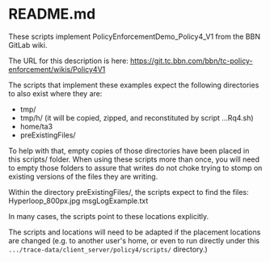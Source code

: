 # README.md

These scripts implement PolicyEnforcementDemo_Policy4_V1 from the BBN GitLab wiki.

The URL for this description is here:
https://git.tc.bbn.com/bbn/tc-policy-enforcement/wikis/Policy4V1


The scripts that implement these examples expect the following directories to also exist where they are:

* tmp/
* tmp/h/ (it will be copied, zipped, and reconstituted by script ...Rq4.sh)
* home/ta3
* preExistingFiles/

To help with that, empty copies of those directories have been placed in this scripts/ folder.  When using these scripts more than once, you will need to empty those folders to assure that writes do not choke trying to stomp on existing versions of the files they are writing.

Within the directory preExistingFiles/, the scripts expect to find the files:
Hyperloop_800px.jpg
msgLogExample.txt

In many cases, the scripts point to these locations explicitly.

The scripts and locations will need to be adapted if the placement locations are changed (e.g. to another user's home, or even to run directly under this `.../trace-data/client_server/policy4/scripts/` directory.)
